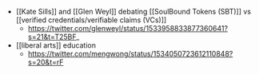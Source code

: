 - [[Kate Sills]] and [[Glen Weyl]] debating [[SoulBound Tokens (SBT)]] vs [[verified credentials/verifiable claims (VCs)]]
    - https://twitter.com/glenweyl/status/1533958833877360641?s=21&t=T25BF_
- [[liberal arts]] education
    - https://twitter.com/mengwong/status/1534050723612110848?s=20&t=rF
